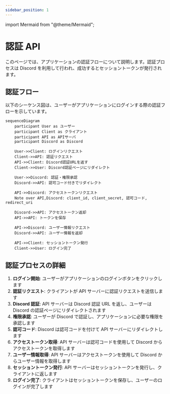 ```yaml
---
sidebar_position: 1
---
```


import Mermaid from "@theme/Mermaid";

# 認証 API

このページでは、アプリケーションの認証フローについて説明します。認証プロセスは Discord を利用して行われ、成功するとセッショントークンが発行されます。

## 認証フロー

以下のシーケンス図は、ユーザーがアプリケーションにログインする際の認証フローを示しています。

```mermaid
sequenceDiagram
    participant User as ユーザー
    participant Client as クライアント
    participant API as APIサーバ
    participant Discord as Discord

    User->>Client: ログインリクエスト
    Client->>API: 認証リクエスト
    API->>Client: Discord認証URLを返す
    Client->>User: Discord認証ページにリダイレクト

    User->>Discord: 認証・権限承認
    Discord->>API: 認可コード付きでリダイレクト

    API->>Discord: アクセストークンリクエスト
    Note over API,Discord: client_id, client_secret, 認可コード, redirect_uri

    Discord->>API: アクセストークン返却
    API->>API: トークンを保存

    API->>Discord: ユーザー情報リクエスト
    Discord->>API: ユーザー情報を返却

    API->>Client: セッショントークン発行
    Client->>User: ログイン完了
```

## 認証プロセスの詳細

1. **ログイン開始**: ユーザーがアプリケーションのログインボタンをクリックします
2. **認証リクエスト**: クライアントが API サーバーに認証リクエストを送信します
3. **Discord 認証**: API サーバーは Discord 認証 URL を返し、ユーザーは Discord の認証ページにリダイレクトされます
4. **権限承認**: ユーザーが Discord で認証し、アプリケーションに必要な権限を承認します
5. **認可コード**: Discord は認可コードを付けて API サーバーにリダイレクトします
6. **アクセストークン取得**: API サーバーは認可コードを使用して Discord からアクセストークンを取得します
7. **ユーザー情報取得**: API サーバーはアクセストークンを使用して Discord からユーザー情報を取得します
8. **セッショントークン発行**: API サーバーはセッショントークンを発行し、クライアントに返します
9. **ログイン完了**: クライアントはセッショントークンを保存し、ユーザーのログインが完了します
